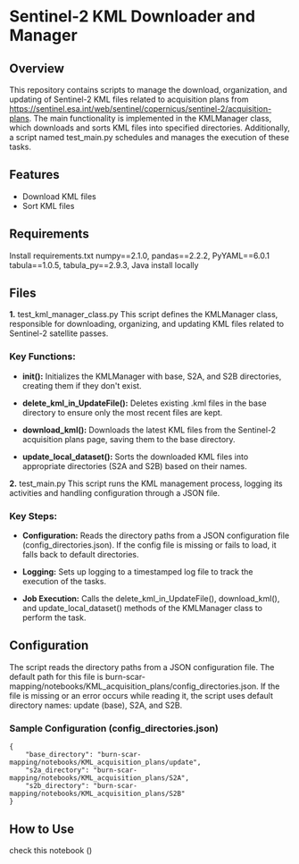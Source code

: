 # Sentinel-2 KML Downloader and Manager

## Overview
This repository contains scripts to manage the download, organization, and updating of Sentinel-2 KML files related to acquisition plans from https://sentinel.esa.int/web/sentinel/copernicus/sentinel-2/acquisition-plans. The main functionality is implemented in the KMLManager class, which downloads and sorts KML files into specified directories. Additionally, a script named test_main.py schedules and manages the execution of these tasks.

## Features
- Download KML files
- Sort KML files

## Requirements
Install requirements.txt
numpy==2.1.0, pandas==2.2.2, PyYAML==6.0.1
tabula==1.0.5, tabula_py==2.9.3, Java install locally

## Files
**1.** test_kml_manager_class.py
This script defines the KMLManager class, responsible for downloading, organizing, and updating KML files related to Sentinel-2 satellite passes.

### Key Functions:
- **__init__():** Initializes the KMLManager with base, S2A, and S2B directories, creating them if they don't exist.

- **delete_kml_in_UpdateFile():** Deletes existing .kml files in the base directory to ensure only the most recent files are kept.

- **download_kml():** Downloads the latest KML files from the Sentinel-2 acquisition plans page, saving them to the base directory.

- **update_local_dataset():** Sorts the downloaded KML files into appropriate directories (S2A and S2B) based on their names.

**2.** test_main.py
This script runs the KML management process, logging its activities and handling configuration through a JSON file.

### Key Steps:
- **Configuration:** Reads the directory paths from a JSON configuration file (config_directories.json). If the config file is missing or fails to load, it falls back to default directories.

- **Logging:** Sets up logging to a timestamped log file to track the execution of the tasks.

- **Job Execution:** Calls the delete_kml_in_UpdateFile(), download_kml(), and update_local_dataset() methods of the KMLManager class to perform the task.

## Configuration
The script reads the directory paths from a JSON configuration file. The default path for this file is burn-scar-mapping/notebooks/KML_acquisition_plans/config_directories.json. If the file is missing or an error occurs while reading it, the script uses default directory names: update (base), S2A, and S2B.

### Sample Configuration (config_directories.json)
```
{
    "base_directory": "burn-scar-mapping/notebooks/KML_acquisition_plans/update",
    "s2a_directory": "burn-scar-mapping/notebooks/KML_acquisition_plans/S2A",
    "s2b_directory": "burn-scar-mapping/notebooks/KML_acquisition_plans/S2B"
}
```

## How to Use
check this notebook ()


